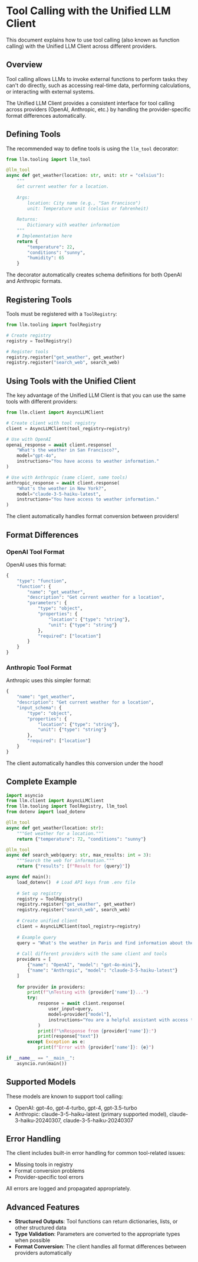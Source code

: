 # Tool Calling with the Unified LLM Client

This document explains how to use tool calling (also known as function calling) with the Unified LLM Client across different providers.

## Overview

Tool calling allows LLMs to invoke external functions to perform tasks they can't do directly, such as accessing real-time data, performing calculations, or interacting with external systems.

The Unified LLM Client provides a consistent interface for tool calling across providers (OpenAI, Anthropic, etc.) by handling the provider-specific format differences automatically.

## Defining Tools

The recommended way to define tools is using the `llm_tool` decorator:

```python
from llm.tooling import llm_tool

@llm_tool
async def get_weather(location: str, unit: str = "celsius"):
    """
    Get current weather for a location.
    
    Args:
        location: City name (e.g., "San Francisco")
        unit: Temperature unit (celsius or fahrenheit)
        
    Returns:
        Dictionary with weather information
    """
    # Implementation here
    return {
        "temperature": 22,
        "conditions": "sunny",
        "humidity": 65
    }
```

The decorator automatically creates schema definitions for both OpenAI and Anthropic formats.

## Registering Tools

Tools must be registered with a `ToolRegistry`:

```python
from llm.tooling import ToolRegistry

# Create registry
registry = ToolRegistry()

# Register tools
registry.register("get_weather", get_weather)
registry.register("search_web", search_web)
```

## Using Tools with the Unified Client

The key advantage of the Unified LLM Client is that you can use the same tools with different providers:

```python
from llm.client import AsyncLLMClient

# Create client with tool registry
client = AsyncLLMClient(tool_registry=registry)

# Use with OpenAI
openai_response = await client.response(
    "What's the weather in San Francisco?",
    model="gpt-4o",
    instructions="You have access to weather information."
)

# Use with Anthropic (same client, same tools)
anthropic_response = await client.response(
    "What's the weather in New York?",
    model="claude-3-5-haiku-latest",
    instructions="You have access to weather information."
)
```

The client automatically handles format conversion between providers!

## Format Differences

### OpenAI Tool Format

OpenAI uses this format:

```python
{
    "type": "function",
    "function": {
        "name": "get_weather",
        "description": "Get current weather for a location",
        "parameters": {
            "type": "object",
            "properties": {
                "location": {"type": "string"},
                "unit": {"type": "string"}
            },
            "required": ["location"]
        }
    }
}
```

### Anthropic Tool Format

Anthropic uses this simpler format:

```python
{
    "name": "get_weather",
    "description": "Get current weather for a location",
    "input_schema": {
        "type": "object",
        "properties": {
            "location": {"type": "string"},
            "unit": {"type": "string"}
        },
        "required": ["location"]
    }
}
```

The client automatically handles this conversion under the hood!

## Complete Example

```python
import asyncio
from llm.client import AsyncLLMClient
from llm.tooling import ToolRegistry, llm_tool
from dotenv import load_dotenv

@llm_tool
async def get_weather(location: str):
    """Get weather for a location."""
    return {"temperature": 72, "conditions": "sunny"}

@llm_tool
async def search_web(query: str, max_results: int = 3):
    """Search the web for information."""
    return {"results": [f"Result for {query}"]}

async def main():
    load_dotenv()  # Load API keys from .env file
    
    # Set up registry
    registry = ToolRegistry()
    registry.register("get_weather", get_weather)
    registry.register("search_web", search_web)
    
    # Create unified client
    client = AsyncLLMClient(tool_registry=registry)
    
    # Example query
    query = "What's the weather in Paris and find information about the Eiffel Tower."
    
    # Call different providers with the same client and tools
    providers = [
        {"name": "OpenAI", "model": "gpt-4o-mini"},
        {"name": "Anthropic", "model": "claude-3-5-haiku-latest"}
    ]
    
    for provider in providers:
        print(f"\nTesting with {provider['name']}...")
        try:
            response = await client.response(
                user_input=query,
                model=provider["model"],
                instructions="You are a helpful assistant with access to tools."
            )
            print(f"\nResponse from {provider['name']}:")
            print(response["text"])
        except Exception as e:
            print(f"Error with {provider['name']}: {e}")

if __name__ == "__main__":
    asyncio.run(main())
```

## Supported Models

These models are known to support tool calling:

- OpenAI: gpt-4o, gpt-4-turbo, gpt-4, gpt-3.5-turbo
- Anthropic: claude-3-5-haiku-latest (primary supported model), claude-3-haiku-20240307, claude-3-5-haiku-20240307

## Error Handling

The client includes built-in error handling for common tool-related issues:

- Missing tools in registry
- Format conversion problems
- Provider-specific tool errors

All errors are logged and propagated appropriately.

## Advanced Features

- **Structured Outputs**: Tool functions can return dictionaries, lists, or other structured data
- **Type Validation**: Parameters are converted to the appropriate types when possible
- **Format Conversion**: The client handles all format differences between providers automatically
